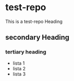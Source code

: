 test-repo
=========

This is a test-repo
Heading
## secondary Heading
### tertiary heading
* lista 1
* lista 2
* lista 3
